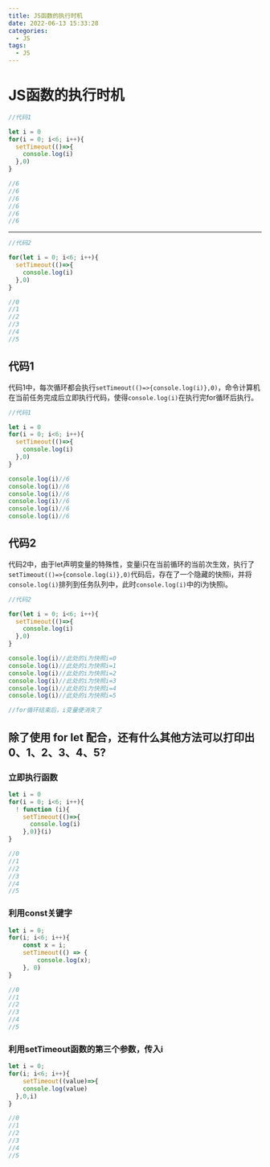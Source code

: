 ```yaml
---
title: JS函数的执行时机
date: 2022-06-13 15:33:28
categories:
  - JS
tags: 
  - JS
---
```


# JS函数的执行时机


```JavaScript
//代码1

let i = 0
for(i = 0; i<6; i++){
  setTimeout(()=>{
    console.log(i)
  },0)
}

//6
//6
//6
//6
//6
//6
```

---

```JavaScript
//代码2

for(let i = 0; i<6; i++){
  setTimeout(()=>{
    console.log(i)
  },0)
}

//0
//1
//2
//3
//4
//5
```
## 代码1

代码1中，每次循环都会执行`setTimeout(()=>{console.log(i)},0)`，命令计算机在当前任务完成后立即执行代码，使得`console.log(i)`在执行完for循环后执行。

```JavaScript
//代码1

let i = 0
for(i = 0; i<6; i++){
  setTimeout(()=>{
    console.log(i)
  },0)
}

console.log(i)//6
console.log(i)//6
console.log(i)//6
console.log(i)//6
console.log(i)//6
console.log(i)//6
```
## 代码2

代码2中，由于let声明变量的特殊性，变量i只在当前循环的当前次生效，执行了`setTimeout(()=>{console.log(i)},0)`代码后，存在了一个隐藏的快照i，并将`console.log(i)`排列到任务队列中，此时`console.log(i)`中的i为快照i。

```JavaScript
//代码2

for(let i = 0; i<6; i++){
  setTimeout(()=>{
    console.log(i)
  },0)
}

console.log(i)//此处的i为快照i=0
console.log(i)//此处的i为快照i=1
console.log(i)//此处的i为快照i=2
console.log(i)//此处的i为快照i=3
console.log(i)//此处的i为快照i=4
console.log(i)//此处的i为快照i=5

//for循环结束后，i变量便消失了
```
## 除了使用 for let 配合，还有什么其他方法可以打印出 0、1、2、3、4、5?

### 立即执行函数

```JavaScript
let i = 0
for(i = 0; i<6; i++){
  ! function (i){
    setTimeout(()=>{
      console.log(i)
    },0)}(i)
}

//0
//1
//2
//3
//4
//5

```

### 利用const关键字
```JavaScript
let i = 0;
for(i; i<6; i++){
    const x = i;
    setTimeout(() => {
        console.log(x);
    }, 0)
}

//0
//1
//2
//3
//4
//5
```
### 利用setTimeout函数的第三个参数，传入i

```JavaScript
let i = 0;
for(i; i<6; i++){
    setTimeout((value)=>{
    console.log(value)
  },0,i)
}

//0
//1
//2
//3
//4
//5
```
